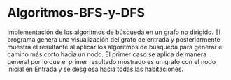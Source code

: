 # Algoritmos-BFS-y-DFS
Implementación de los algoritmos de búsqueda en un grafo no dirigido. El programa genera una visualización del grafo de entrada y posteriormente muestra el resultante al aplicar los algoritmos de busqueda para generar el camino más corto hacia un nodo.
El primer caso se aplica de manera general por lo que el primer resultado mostrado es un grafo con el nodo inicial en Entrada y se desglosa hacia todas las habitaciones.

